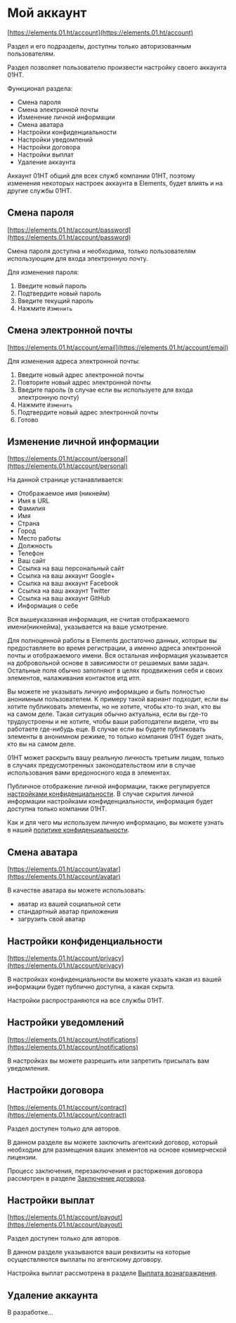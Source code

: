 # Мой аккаунт

[https://elements.01.ht/account](https://elements.01.ht/account)

Раздел и его подразделы, доступны только авторизованным пользователям.

Раздел позволяет пользователю произвести настройку своего аккаунта 01HT.

Функционал раздела:

* Смена пароля
* Смена электронной почты
* Изменение личной информации
* Смена аватара
* Настройки конфиденциальности
* Настройки уведомлений
* Настройки договора
* Настройки выплат
* Удаление аккаунта

Аккаунт 01HT общий для всех служб компании 01HT, поэтому изменения некоторых настроек аккаунта в Elements, будет влиять и на другие службы 01HT.


## Смена пароля

[https://elements.01.ht/account/password](https://elements.01.ht/account/password)

Смена пароля доступна и необходима, только пользователям использующим для входа электронную почту.

Для изменения пароля:

1) Введите новый пароль
2) Подтвердите новый пароль
3) Введите текущий пароль
4) Нажмите `Изменить`

## Смена электронной почты

[https://elements.01.ht/account/email](https://elements.01.ht/account/email)

Для изменения адреса электронной почты:

1) Введите новый адрес электронной почты
2) Повторите новый адрес электронной почты
3) Введите пароль (в случае если вы используете для входа электронную почту)
4) Нажмите `Изменить`
5) Подтвердите новый адрес электронной почты
6) Готово

## Изменение личной информации

[https://elements.01.ht/account/personal](https://elements.01.ht/account/personal)

На данной странице устанавливается:

* Отображаемое имя (никнейм)
* Имя в URL
* Фамилия
* Имя
* Страна
* Город
* Место работы
* Должность
* Телефон
* Ваш сайт
* Ссылка на ваш персональный сайт
* Ссылка на ваш аккаунт Google+
* Ссылка на ваш аккаунт Facebook
* Ссылка на ваш аккаунт Twitter
* Ссылка на ваш аккаунт GitHub
* Информация о себе

Вся вышеуказанная информация, не считая отображаемого имени(никнейма), указывается на ваше усмотрение.

Для полноценной работы в Elements достаточно данных, которые вы предоставляете во время регистрации, а именно адреса электронной почты и отображаемого имени. Вся остальная информация указывается на добровольной основе в зависимости от решаемых вами задач. Остальные поля обычно заполняют в целях продвижения себя и своих элементов, налаживания контактов итд итп.

Вы можете не указывать личную информацию и быть полностью анонимным пользователем. К примеру такой вариант подходит, если вы хотите публиковать элементы, но не хотите, чтобы кто-то знал, кто вы на самом деле. Такая ситуация обычно актуальна, если вы где-то трудоустроены и не хотите, чтобы ваши работодатели видели, что вы работаете где-нибудь еще. В случае если вы будете публиковать элементы в анонимном режиме, то только компания 01HT будет знать, кто вы на самом деле. 

01HT может раскрыть вашу реальную личность третьим лицам, только в случаях предусмотренных законодательством или в случае использования вами вредоносного кода в элементах.

Публичное отображение личной информации, также регулируется [настройками конфиденциальности](https://elements.01.ht/account/privacy). В случае скрытия личной информации настройками конфиденциальности, информация будет доступна только компании 01HT.

Как и для чего мы используем личную информацию, вы можете узнать в нашей [политике конфиденциальности](https://01.ht/privacy).

## Смена аватара

[https://elements.01.ht/account/avatar](https://elements.01.ht/account/avatar)

В качестве аватара вы можете использовать:

* аватар из вашей социальной сети
* стандартный аватар приложения
* загрузить свой аватар

## Настройки конфиденциальности

[https://elements.01.ht/account/privacy](https://elements.01.ht/account/privacy)

В настройках конфиденциальности вы можете указать какая из вашей информации будет публично доступна, а какая скрыта.

Настройки распространяются на все службы 01HT.

## Настройки уведомлений

[https://elements.01.ht/account/notifications](https://elements.01.ht/account/notifications)

В настройках вы можете разрешить или запретить присылать вам уведомления.

## Настройки договора

[https://elements.01.ht/account/contract](https://elements.01.ht/account/contract)

Раздел доступен только для авторов.

В данном разделе вы можете заключить агентский договор, который необходим для размещения ваших элементов на основе коммерческой лицензии.

Процесс заключения, перезаключения и расторжения договора рассмотрен в разделе [Заключение договора](/guide/conclusion-contract/).

## Настройки выплат

[https://elements.01.ht/account/payout](https://elements.01.ht/account/payout)

Раздел доступен только для авторов.

В данном разделе указываются ваши реквизиты на которые осуществляются выплаты по агентскому договору.

Настройка выплат рассмотрена в разделе [Выплата вознаграждения](/guide/payout/#настройки-выпnат).

## Удаление аккаунта

В разработке...